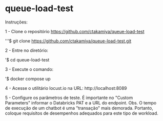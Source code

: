 # queue-load-test

Instruções:

1 - Clone o repositório https://github.com/ctakamiya/queue-load-test

'''$ git clone https://github.com/ctakamiya/queue-load-test.git

2 - Entre no diretório:

'$ cd queue-load-test

3 - Execute o comando:

'$ docker compose up

4 - Acesse o utilitário locust.io na URL: http://localhost:8089

5 - Configure os parâmetros de teste. É importante no "Custom Parameters" informar o Databricks PAT e a URL do endpoint.
Obs. O tempo de execução de um chatbot é uma "transação" mais demorada. Portanto, coloque requisitos de desempenhos adequados para este tipo de workload.

